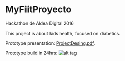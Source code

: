 # MyFiitProyecto
Hackathon de Aldea Digital 2016

This project is about kids health, focused on diabetics.

Prototype presentation:
[ProjectDesing.pdf](https://github.com/richimf/MyFiitProyecto/blob/master/App%20Diseno.pdf).

Prototype build in 24hrs:
![alt tag](https://github.com/richimf/MyFiitProyecto/blob/master/fotosloquillas.png)
